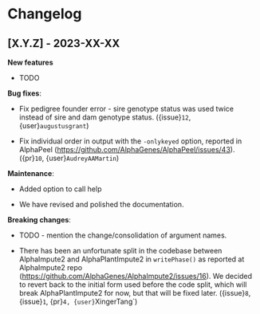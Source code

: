 # Changelog

## [X.Y.Z] - 2023-XX-XX

**New features**

- TODO

**Bug fixes**:

- Fix pedigree founder error - sire genotype status was used twice instead of sire and dam genotype status.
  ({issue}`12`, {user}`augustusgrant`)

- Fix individual order in output with the `-onlykeyed` option, reported in AlphaPeel
  (https://github.com/AlphaGenes/AlphaPeel/issues/43). ({pr}`10`, {user}`AudreyAAMartin`)

**Maintenance**:

- Added option to call help

- We have revised and polished the documentation.

**Breaking changes**:

- TODO - mention the change/consolidation of argument names.
  
- There has been an unfortunate split in the codebase between AlphaImpute2 and AlphaPlantImpute2
  in `writePhase()` as reported at AlphaImpute2 repo (https://github.com/AlphaGenes/AlphaImpute2/issues/16).
  We decided to revert back to the initial form used before the code split, which will break
  AlphaPlantImpute2 for now, but that will be fixed later. ({issue}`8`, {issue}`1`, {pr}`4, {user}`XingerTang`)
